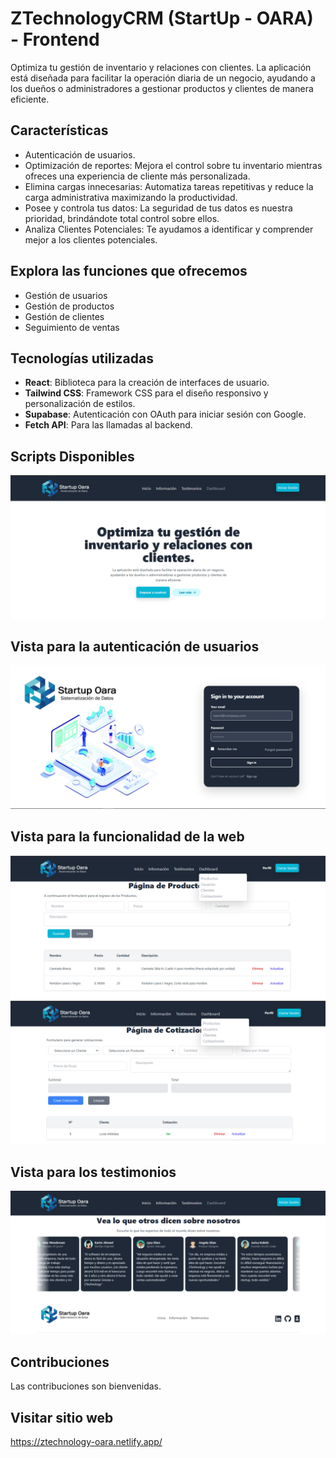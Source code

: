 # ZTechnologyCRM (StartUp - OARA) - Frontend

Optimiza tu gestión de inventario y relaciones con clientes.
La aplicación está diseñada para facilitar la operación diaria de un negocio, ayudando a los dueños o administradores a gestionar productos y clientes de manera eficiente.

## Características

- Autenticación de usuarios.
- Optimización de reportes: Mejora el control sobre tu inventario mientras ofreces una experiencia de cliente más personalizada.
- Elimina cargas innecesarias: Automatiza tareas repetitivas y reduce la carga administrativa maximizando la productividad.
- Posee y controla tus datos: La seguridad de tus datos es nuestra prioridad, brindándote total control sobre ellos.
- Analiza Clientes Potenciales: Te ayudamos a identificar y comprender mejor a los clientes potenciales.

## Explora las funciones que ofrecemos

- Gestión de usuarios
- Gestión de productos
- Gestión de clientes
- Seguimiento de ventas

## Tecnologías utilizadas

- **React**: Biblioteca para la creación de interfaces de usuario.
- **Tailwind CSS**: Framework CSS para el diseño responsivo y personalización de estilos.
- **Supabase**: Autenticación con OAuth para iniciar sesión con Google.
- **Fetch API**: Para las llamadas al backend.

## Scripts Disponibles

![Interfaz de ZTechnologyCRM](./public/assets/screen/img1.jpg)
## Vista para la autenticación de usuarios
![Interfaz de ZTechnologyCRM](./public/assets/screen/img2.jpg)
## Vista para la funcionalidad de la web
![Interfaz de ZTechnologyCRM](./public/assets/screen/img3.jpg)
![Interfaz de ZTechnologyCRM](./public/assets/screen/img4.jpg)
## Vista para los testimonios
![Interfaz de ZTechnologyCRM](./public/assets/screen/img5.jpg)

## Contribuciones

Las contribuciones son bienvenidas.

## Visitar sitio web 

https://ztechnology-oara.netlify.app/

